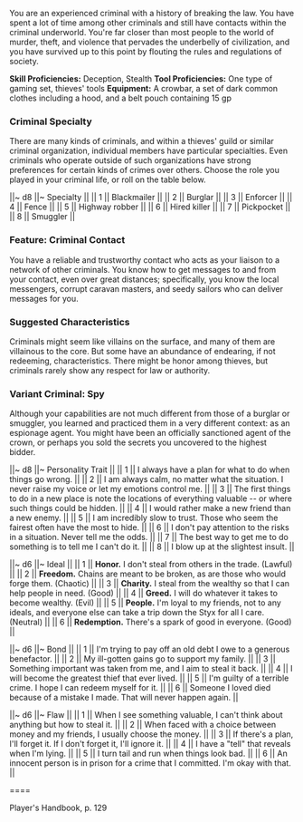 You are an experienced criminal with a history of breaking the law. You have spent a lot of time among other criminals and still have contacts within the criminal underworld. You're far closer than most people to the world of murder, theft, and violence that pervades the underbelly of civilization, and you have survived up to this point by flouting the rules and regulations of society.

**Skill Proficiencies:** Deception, Stealth
**Tool Proficiencies:** One type of gaming set, thieves' tools
**Equipment:** A crowbar, a set of dark common clothes including a hood, and a belt pouch containing 15 gp

### Criminal Specialty

There are many kinds of criminals, and within a thieves' guild or similar criminal organization, individual members have particular specialties. Even criminals who operate outside of such organizations have strong preferences for certain kinds of crimes over others. Choose the role you played in your criminal life, or roll on the table below.

||~ d8 ||~ Specialty ||
|| 1 || Blackmailer ||
|| 2 || Burglar ||
|| 3 || Enforcer ||
|| 4 || Fence ||
|| 5 || Highway robber ||
|| 6 || Hired killer ||
|| 7 || Pickpocket ||
|| 8 || Smuggler ||

### Feature: Criminal Contact

You have a reliable and trustworthy contact who acts as your liaison to a network of other criminals. You know how to get messages to and from your contact, even over great distances; specifically, you know the local messengers, corrupt caravan masters, and seedy sailors who can deliver messages for you.

### Suggested Characteristics

Criminals might seem like villains on the surface, and many of them are villainous to the core. But some have an abundance of endearing, if not redeeming, characteristics. There might be honor among thieves, but criminals rarely show any respect for law or authority.

### Variant Criminal: Spy

Although your capabilities are not much different from those of a burglar or smuggler, you learned and practiced them in a very different context: as an espionage agent. You might have been an officially sanctioned agent of the crown, or perhaps you sold the secrets you uncovered to the highest bidder.

||~ d8 ||~ Personality Trait ||
|| 1 || I always have a plan for what to do when things go wrong. ||
|| 2 || I am always calm, no matter what the situation. I never raise my voice or let my emotions control me. ||
|| 3 || The first things to do in a new place is note the locations of everything valuable -- or where such things could be hidden. ||
|| 4 || I would rather make a new friend than a new enemy. ||
|| 5 || I am incredibly slow to trust. Those who seem the fairest often have the most to hide. ||
|| 6 || I don't pay attention to the risks in a situation. Never tell me the odds. ||
|| 7 || The best way to get me to do something is to tell me I can't do it. ||
|| 8 || I blow up at the slightest insult. ||

||~ d6 ||~ Ideal ||
|| 1 || **Honor.** I don't steal from others in the trade. (Lawful) ||
|| 2 || **Freedom.** Chains are meant to be broken, as are those who would forge them. (Chaotic) ||
|| 3 || **Charity.** I steal from the wealthy so that I can help people in need. (Good) ||
|| 4 || **Greed.** I will do whatever it takes to become wealthy. (Evil) ||
|| 5 || **People.** I'm loyal to my friends, not to any ideals, and everyone else can take a trip down the Styx for all I care. (Neutral) ||
|| 6 || **Redemption.** There's a spark of good in everyone. (Good) ||

||~ d6 ||~ Bond ||
|| 1 || I'm trying to pay off an old debt I owe to a generous benefactor. ||
|| 2 || My ill-gotten gains go to support my family. ||
|| 3 || Something important was taken from me, and I aim to steal it back. ||
|| 4 || I will become the greatest thief that ever lived. ||
|| 5 || I'm guilty of a terrible crime. I hope I can redeem myself for it. ||
|| 6 || Someone I loved died because of a mistake I made. That will never happen again. ||

||~ d6 ||~ Flaw ||
|| 1 || When I see something valuable, I can't think about anything but how to steal it. ||
|| 2 || When faced with a choice between money and my friends, I usually choose the money. ||
|| 3 || If there's a plan, I'll forget it. If I don't forget it, I'll ignore it. ||
|| 4 || I have a "tell" that reveals when I'm lying. ||
|| 5 || I turn tail and run when things look bad. ||
|| 6 || An innocent person is in prison for a crime that I committed. I'm okay with that. ||

====

Player's Handbook, p. 129